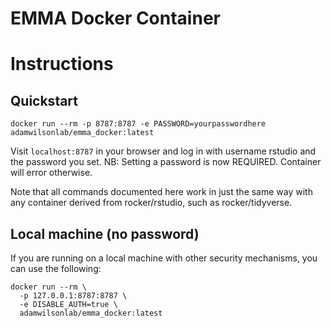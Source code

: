 # EMMA Docker Container


# Instructions


## Quickstart
```
docker run --rm -p 8787:8787 -e PASSWORD=yourpasswordhere adamwilsonlab/emma_docker:latest
```

Visit `localhost:8787` in your browser and log in with username rstudio and the password you set. NB: Setting a password is now REQUIRED. Container will error otherwise.

Note that all commands documented here work in just the same way with any container derived from rocker/rstudio, such as rocker/tidyverse.

## Local machine (no password)

If you are running on a local machine with other security mechanisms, you can use the following:

```
docker run --rm \
  -p 127.0.0.1:8787:8787 \
  -e DISABLE_AUTH=true \
  adamwilsonlab/emma_docker:latest
```
